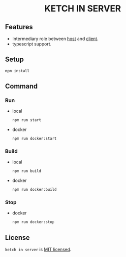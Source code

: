 <h1 align="center">KETCH IN SERVER</h1>

## Features

- Intermediary role between [host](https://github.com/ketch-in/ketch-in-host) and [client](https://github.com/ketch-in/ketch-in-chrome-extension).
- typescript support.

## Setup

```bash
npm install
```

## Command

### Run

- local
    ```bash
    npm run start
    ```

- docker
    ```bash
    npm run docker:start
    ```

### Build

- local
    ```bash
    npm run build
    ```

- docker
    ```bash
    npm run docker:build
    ```

### Stop

- docker
    ```bash
    npm run docker:stop
    ```

## License

`ketch in server` is [MIT licensed](./LICENSE).
